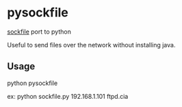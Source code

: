 # pysockfile
[sockfile](https://github.com/Steveice10/sockfile) port to python

Useful to send files over the network without installing java.

## Usage
python pysockfile <ip> <file>

ex:
python sockfile.py 192.168.1.101 ftpd.cia
